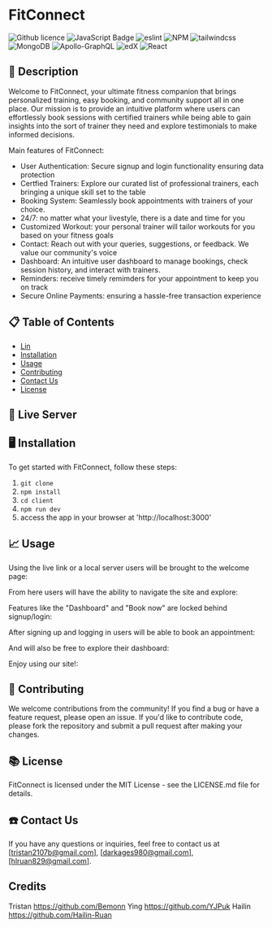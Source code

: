 # FitConnect

![Github licence](http://img.shields.io/badge/license-MIT-blue.svg)
![JavaScript Badge](https://img.shields.io/badge/JavaScript-100%25-yellow.svg)
![eslint](https://img.shields.io/badge/eslint-v7.12.1-lightgrey)
![NPM](https://img.shields.io/badge/NPM-%23CB3837.svg?style=for-the-badge&logo=npm&logoColor=white)
![tailwindcss](https://img.shields.io/badge/Tailwind%20CSS-v2.2.16-red)
![MongoDB](https://img.shields.io/badge/MongoDB-%234ea94b.svg?style=for-the-badge&logo=mongodb&logoColor=white)
![Apollo-GraphQL](https://img.shields.io/badge/-ApolloGraphQL-311C87?style=for-the-badge&logo=apollo-graphql)
![edX](https://img.shields.io/badge/edX-%2302262B.svg?style=for-the-badge&logo=edX&logoColor=white)
![React](https://img.shields.io/badge/react-%2320232a.svg?style=for-the-badge&logo=react&logoColor=%2361DAFB)

## 📄 Description 

Welcome to FitConnect, your ultimate fitness companion that brings personalized training, easy booking, and community support all in one place. Our mission is to provide an intuitive platform where users can effortlessly book sessions with certified trainers while being able to gain insights into the sort of trainer they need and explore testimonials to make informed decisions.

Main features of FitConnect:
* User Authentication: Secure signup and login functionality ensuring data protection
* Certfied Trainers: Explore our curated list of professional trainers, each bringing a unique skill set to the table
* Booking System: Seamlessly book appointments with trainers of your choice.
* 24/7: no matter what your livestyle, there is a date and time for you
* Customized Workout: your personal trainer will tailor workouts for you based on your fitness goals
* Contact: Reach out with your queries, suggestions, or feedback. We value our community's voice
* Dashboard: An intuitive user dashboard to manage bookings, check session history, and interact with trainers.
* Reminders: receive timely remimders for your appointment to keep you on track
* Secure Online Payments: ensuring a hassle-free transaction experience

## 📋 Table of Contents

- [Lin](#link)
- [Installation](#installation)
- [Usage](#usage)
- [Contributing](#contributing)
- [Contact Us](#contact)
- [License](#license)

## 📲 Live Server

## 🖥️ Installation 

To get started with FitConnect, follow these steps:
1. ``git clone``
2. ``npm install``
3. ``cd client``
4. ``npm run dev``
5. access the app in your browser at 'http://localhost:3000'

## 📈 Usage

Using the live link or a local server users will be brought to the welcome page:

From here users will have the ability to navigate the site and explore:

Features like the "Dashboard" and "Book now" are locked behind signup/login:

After signing up and logging in users will be able to book an appointment:

And will also be free to explore their dashboard:

Enjoy using our site!:

## 💬 Contributing

We welcome contributions from the community! If you find a bug or have a feature request, please open an issue. If you'd like to contribute code, please fork the repository and submit a pull request after making your changes.

## 📚 License

FitConnect is licensed under the MIT License - see the LICENSE.md file for details.

## ☎️ Contact Us

If you have any questions or inquiries, feel free to contact us at [tristan2107b@gmail.com], [darkages980@gmail.com], [hlruan829@gmail.com].

## Credits
Tristan https://github.com/Bemonn
Ying https://github.com/YJPuk
Hailin https://github.com/Hailin-Ruan 